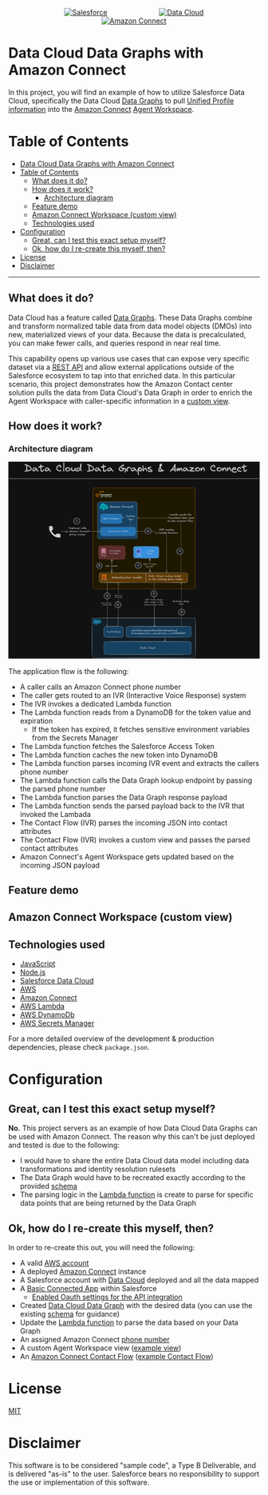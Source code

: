 <p align="center">
<a  href="https://www.salesforce.com/"><img  src="https://a.sfdcstatic.com/shared/images/c360-nav/salesforce-with-type-logo.svg"  alt="Salesforce"  width="150" height="150" hspace="50" /></a>
<a  href="https://www.salesforce.com/data/"><img  src="https://cdn.vidyard.com/hubs/logos/60cb440e-ec9e-4786-9a95-85fdc45dcb89.png"  alt="Data Cloud"  width="150" height="150" hspace="50"/></a>
<a  href="https://aws.amazon.com/connect/"><img  src="https://dvsanalytics.com/wp-content/uploads/2021/09/amazon-connect-removebg-preview.png"  alt="Amazon Connect"  width="150" height="150"  hspace="50"/></a>
<p/>

# Data Cloud Data Graphs with Amazon Connect

In this project, you will find an example of how to utilize Salesforce Data Cloud, specifically the Data Cloud [Data Graphs](https://help.salesforce.com/s/articleView?id=sf.c360_a_data_graphs.htm&type=5) to pull [Unified Profile information](https://help.salesforce.com/s/articleView?id=sf.c360_a_identity_resolution.htm&type=5) into the [Amazon Connect](https://aws.amazon.com/connect) [Agent Workspace](https://docs.aws.amazon.com/connect/latest/adminguide/agent-workspace.html).

# Table of Contents

- [Data Cloud Data Graphs with Amazon Connect](#data-cloud-data-graphs-with-amazon-connect)
- [Table of Contents](#table-of-contents)
  - [What does it do?](#what-does-it-do)
  - [How does it work?](#how-does-it-work)
    - [Architecture diagram](#architecture-diagram)
  - [Feature demo](#feature-demo)
  - [Amazon Connect Workspace (custom view)](#amazon-connect-workspace-custom-view)
  - [Technologies used](#technologies-used)
- [Configuration](#configuration)
  - [Great, can I test this exact setup myself?](#great-can-i-test-this-exact-setup-myself)
  - [Ok, how do I re-create this myself, then?](#ok-how-do-i-re-create-this-myself-then)
- [License](#license)
- [Disclaimer](#disclaimer)

---

## What does it do?

Data Cloud has a feature called [Data Graphs](https://help.salesforce.com/s/articleView?id=sf.c360_a_data_graphs.htm&language=en_US&type=5). These Data Graphs combine and transform normalized table data from data model objects (DMOs) into new, materialized views of your data. Because the data is precalculated, you can make fewer calls, and queries respond in near real time.

This capability opens up various use cases that can expose very specific dataset via a [REST API](https://developer.salesforce.com/docs/platform/connectapi/references/spec?meta=getDataGraphDataByLookup) and allow external applications outside of the Salesforce ecosystem to tap into that enriched data. In this particular scenario, this project demonstrates how the Amazon Contact center solution pulls the data from Data Cloud's Data Graph in order to enrich the Agent Workspace with caller-specific information in a [custom view](https://docs.aws.amazon.com/connect/latest/adminguide/view-resources-custom-view.html).

## How does it work?

### Architecture diagram

![](./screenshots/architecture-diagram.png)

The application flow is the following:

- A caller calls an Amazon Connect phone number
- The caller gets routed to an IVR (Interactive Voice Response) system
- The IVR invokes a dedicated Lambda function
- The Lambda function reads from a DynamoDB for the token value and expiration
  - If the token has expired, it fetches sensitive environment variables from the Secrets Manager
- The Lambda function fetches the Salesforce Access Token
- The Lambda function caches the new token into DynamoDB
- The Lambda function parses incoming IVR event and extracts the callers phone number
- The Lambda function calls the Data Graph lookup endpoint by passing the parsed phone number
- The Lambda function parses the Data Graph response payload
- The Lambda function sends the parsed payload back to the IVR that invoked the Lambada
- The Contact Flow (IVR) parses the incoming JSON into contact attributes
- The Contact Flow (IVR) invokes a custom view and passes the parsed contact attributes
- Amazon Connect's Agent Workspace gets updated based on the incoming JSON payload

## Feature demo

## Amazon Connect Workspace (custom view)

## Technologies used

- [JavaScript](https://developer.mozilla.org/en-US/docs/Web/JavaScript)
- [Node.js](https://nodejs.org/en)
- [Salesforce Data Cloud](https://www.salesforce.com/data/)
- [AWS](https://aws.amazon.com/)
- [Amazon Connect](https://aws.amazon.com/connect/)
- [AWS Lambda](https://aws.amazon.com/lambda/)
- [AWS DynamoDb](https://aws.amazon.com/dynamodb/)
- [AWS Secrets Manager](https://docs.aws.amazon.com/secretsmanager/latest/userguide/intro.html)

For a more detailed overview of the development & production dependencies, please check `package.json`.

# Configuration

## Great, can I test this exact setup myself?

**No.** This project servers as an example of how Data Cloud Data Graphs can be used with Amazon Connect. The reason why this can't be just deployed and tested is due to the following:

- I would have to share the entire Data Cloud data model including data transformations and identity resolution rulesets
- The Data Graph would have to be recreated exactly according to the provided [schema](./data-graph-schema/dataGraphSchema.json)
- The parsing logic in the [Lambda function](./aws/src/utils/parseDataGraph.mjs) is create to parse for specific data points that are being returned by the Data Graph

## Ok, how do I re-create this myself, then?

In order to re-create this out, you will need the following:

- A valid [AWS account](https://aws.amazon.com/)
- A deployed [Amazon Connect](https://docs.aws.amazon.com/connect/latest/adminguide/amazon-connect-get-started.html) instance
- A Salesforce account with [Data Cloud](https://www.salesforce.com/data/) deployed and all the data mapped
- A [Basic Connected App](https://help.salesforce.com/s/articleView?id=sf.connected_app_create_basics.htm&type=5) within Salesforce
  - [Enabled Oauth settings for the API integration](https://help.salesforce.com/s/articleView?id=sf.connected_app_create_api_integration.htm&type=5)
- Created [Data Cloud Data Graph](https://help.salesforce.com/s/articleView?id=sf.c360_a_data_graphs.htm&language=en_US&type=5) with the desired data (you can use the existing [schema](./data-graph-schema/dataGraphSchema.json) for guidance)
- Update the [Lambda function](./aws/src/utils/parseDataGraph.mjs) to parse the data based on your Data Graph
- An assigned Amazon Connect [phone number](https://docs.aws.amazon.com/connect/latest/adminguide/ag-overview-numbers.html)
- A custom Agent Workspace view ([example view](./amazon-connect/custom-view-schema.json))
- An [Amazon Connect Contact Flow](https://docs.aws.amazon.com/connect/latest/adminguide/connect-contact-flows.html) ([example Contact Flow](./amazon-connect/data-cloud-data-graph-lookup.json))

# License

[MIT](http://www.opensource.org/licenses/mit-license.html)

# Disclaimer

This software is to be considered "sample code", a Type B Deliverable, and is delivered "as-is" to the user. Salesforce bears no responsibility to support the use or implementation of this software.
